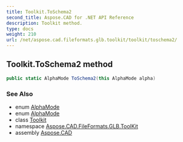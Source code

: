 ```yaml
---
title: Toolkit.ToSchema2
second_title: Aspose.CAD for .NET API Reference
description: Toolkit method. 
type: docs
weight: 210
url: /net/aspose.cad.fileformats.glb.toolkit/toolkit/toschema2/
---
```

## Toolkit.ToSchema2 method

```csharp
public static AlphaMode ToSchema2(this AlphaMode alpha)
```

### See Also

* enum [AlphaMode](../../../aspose.cad.fileformats.glb/alphamode/)
* enum [AlphaMode](../../../aspose.cad.fileformats.glb.materials/alphamode/)
* class [Toolkit](../)
* namespace [Aspose.CAD.FileFormats.GLB.ToolKit](../../toolkit/)
* assembly [Aspose.CAD](../../../)


